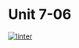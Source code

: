 # Unit 7-06

[![linter](https://github.com/peter-marshall5/HTML-Unit7-06-ICS2O/workflows/linter/badge.svg)](https://github.com/marketplace/actions/super-linter)
